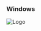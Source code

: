 ### Windows
![Logo](https://upload.wikimedia.org/wikipedia/commons/0/0a/Unofficial_Windows_logo_variant_-_2002%E2%80%932012_%28Multicolored%29.svg)
